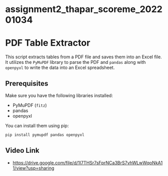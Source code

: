 # assignment2_thapar_scoreme_202201034
# PDF Table Extractor

This script extracts tables from a PDF file and saves them into an Excel file. It utilizes the `PyMuPDF` library to parse the PDF and `pandas` along with `openpyxl` to write the data into an Excel spreadsheet.

## Prerequisites

Make sure you have the following libraries installed:

- PyMuPDF (`fitz`)
- pandas
- openpyxl

You can install them using pip:

```sh
pip install pymupdf pandas openpyxl
```
## Video Link
- https://drive.google.com/file/d/1I7THSr7sFprNCa3BrS7vhWLwWqoNkA11/view?usp=sharing
